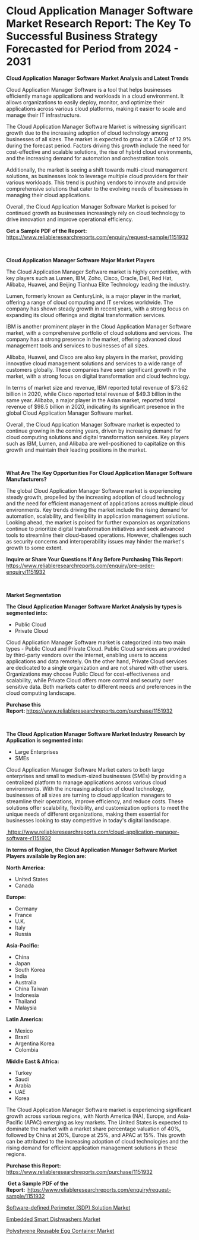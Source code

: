 <p><h1>Cloud Application Manager Software Market Research Report: The Key To Successful Business Strategy Forecasted for Period from 2024 - 2031</h1></p><p><strong>Cloud Application Manager Software Market Analysis and Latest Trends</strong></p>
<p><p>Cloud Application Manager Software is a tool that helps businesses efficiently manage applications and workloads in a cloud environment. It allows organizations to easily deploy, monitor, and optimize their applications across various cloud platforms, making it easier to scale and manage their IT infrastructure.</p><p>The Cloud Application Manager Software Market is witnessing significant growth due to the increasing adoption of cloud technology among businesses of all sizes. The market is expected to grow at a CAGR of 12.9% during the forecast period. Factors driving this growth include the need for cost-effective and scalable solutions, the rise of hybrid cloud environments, and the increasing demand for automation and orchestration tools.</p><p>Additionally, the market is seeing a shift towards multi-cloud management solutions, as businesses look to leverage multiple cloud providers for their various workloads. This trend is pushing vendors to innovate and provide comprehensive solutions that cater to the evolving needs of businesses in managing their cloud applications.</p><p>Overall, the Cloud Application Manager Software Market is poised for continued growth as businesses increasingly rely on cloud technology to drive innovation and improve operational efficiency.</p></p>
<p><strong>Get a Sample PDF of the Report:&nbsp;</strong> <a href="https://www.reliableresearchreports.com/enquiry/request-sample/1151932">https://www.reliableresearchreports.com/enquiry/request-sample/1151932</a></p>
<p>&nbsp;</p>
<p><strong>Cloud Application Manager Software Major Market Players</strong></p>
<p><p>The Cloud Application Manager Software market is highly competitive, with key players such as Lumen, IBM, Zoho, Cisco, Oracle, Dell, Red Hat, Alibaba, Huawei, and Beijing Tianhua Elite Technology leading the industry. </p><p>Lumen, formerly known as CenturyLink, is a major player in the market, offering a range of cloud computing and IT services worldwide. The company has shown steady growth in recent years, with a strong focus on expanding its cloud offerings and digital transformation services.</p><p>IBM is another prominent player in the Cloud Application Manager Software market, with a comprehensive portfolio of cloud solutions and services. The company has a strong presence in the market, offering advanced cloud management tools and services to businesses of all sizes.</p><p>Alibaba, Huawei, and Cisco are also key players in the market, providing innovative cloud management solutions and services to a wide range of customers globally. These companies have seen significant growth in the market, with a strong focus on digital transformation and cloud technology.</p><p>In terms of market size and revenue, IBM reported total revenue of $73.62 billion in 2020, while Cisco reported total revenue of $49.3 billion in the same year. Alibaba, a major player in the Asian market, reported total revenue of $98.5 billion in 2020, indicating its significant presence in the global Cloud Application Manager Software market.</p><p>Overall, the Cloud Application Manager Software market is expected to continue growing in the coming years, driven by increasing demand for cloud computing solutions and digital transformation services. Key players such as IBM, Lumen, and Alibaba are well-positioned to capitalize on this growth and maintain their leading positions in the market.</p></p>
<p>&nbsp;</p>
<p><strong>What Are The Key Opportunities For Cloud Application Manager Software Manufacturers?</strong></p>
<p><p>The global Cloud Application Manager Software market is experiencing steady growth, propelled by the increasing adoption of cloud technology and the need for efficient management of applications across multiple cloud environments. Key trends driving the market include the rising demand for automation, scalability, and flexibility in application management solutions. Looking ahead, the market is poised for further expansion as organizations continue to prioritize digital transformation initiatives and seek advanced tools to streamline their cloud-based operations. However, challenges such as security concerns and interoperability issues may hinder the market's growth to some extent.</p></p>
<p><strong>Inquire or Share Your Questions If Any Before Purchasing This Report:</strong> <a href="https://www.reliableresearchreports.com/enquiry/pre-order-enquiry/1151932">https://www.reliableresearchreports.com/enquiry/pre-order-enquiry/1151932</a></p>
<p>&nbsp;</p>
<p><strong>Market Segmentation</strong></p>
<p><strong>The Cloud Application Manager Software Market Analysis by types is segmented into:</strong></p>
<p><ul><li>Public Cloud</li><li>Private Cloud</li></ul></p>
<p><p>Cloud Application Manager Software market is categorized into two main types - Public Cloud and Private Cloud. Public Cloud services are provided by third-party vendors over the internet, enabling users to access applications and data remotely. On the other hand, Private Cloud services are dedicated to a single organization and are not shared with other users. Organizations may choose Public Cloud for cost-effectiveness and scalability, while Private Cloud offers more control and security over sensitive data. Both markets cater to different needs and preferences in the cloud computing landscape.</p></p>
<p><strong>Purchase this Report:&nbsp;</strong><a href="https://www.reliableresearchreports.com/purchase/1151932">https://www.reliableresearchreports.com/purchase/1151932</a></p>
<p>&nbsp;</p>
<p><strong>The Cloud Application Manager Software Market Industry Research by Application is segmented into:</strong></p>
<p><ul><li>Large Enterprises</li><li>SMEs</li></ul></p>
<p><p>Cloud Application Manager Software Market caters to both large enterprises and small to medium-sized businesses (SMEs) by providing a centralized platform to manage applications across various cloud environments. With the increasing adoption of cloud technology, businesses of all sizes are turning to cloud application managers to streamline their operations, improve efficiency, and reduce costs. These solutions offer scalability, flexibility, and customization options to meet the unique needs of different organizations, making them essential for businesses looking to stay competitive in today's digital landscape.</p></p>
<p><a href="https://www.reliableresearchreports.com/cloud-application-manager-software-r1151932">&nbsp;https://www.reliableresearchreports.com/cloud-application-manager-software-r1151932</a></p>
<p><strong>In terms of Region, the Cloud Application Manager Software Market Players available by Region are:</strong></p>
<p>
    <p> <strong> North America: </strong>
        <ul>
            <li>United States</li>
            <li>Canada</li>
        </ul>
        </p> 
    <p> <strong> Europe: </strong>
        <ul>
            <li>Germany</li>
            <li>France</li>
            <li>U.K.</li>
            <li>Italy</li>
            <li>Russia</li>
        </ul>
        </p> 
    <p> <strong> Asia-Pacific: </strong>
        <ul>
            <li>China</li>
            <li>Japan</li>
            <li>South Korea</li>
            <li>India</li>
            <li>Australia</li>
            <li>China Taiwan</li>
            <li>Indonesia</li>
            <li>Thailand</li>
            <li>Malaysia</li>
        </ul>
        </p> 
    <p> <strong> Latin America: </strong>
        <ul>
            <li>Mexico</li>
            <li>Brazil</li>
            <li>Argentina Korea</li>
            <li>Colombia</li>
        </ul>
        </p> 
    <p> <strong> Middle East & Africa: </strong>
        <ul>
            <li>Turkey</li>
            <li>Saudi</li>
            <li>Arabia</li>
            <li>UAE</li>
            <li>Korea</li>
        </ul>
    </p>
    </p>
<p><p>The Cloud Application Manager Software market is experiencing significant growth across various regions, with North America (NA), Europe, and Asia-Pacific (APAC) emerging as key markets. The United States is expected to dominate the market with a market share percentage valuation of 40%, followed by China at 20%, Europe at 25%, and APAC at 15%. This growth can be attributed to the increasing adoption of cloud technologies and the rising demand for efficient application management solutions in these regions.</p></p>
<p><strong>Purchase this Report: </strong><a href="https://www.reliableresearchreports.com/purchase/1151932">https://www.reliableresearchreports.com/purchase/1151932</a></p>
<p>&nbsp;<strong>Get a Sample PDF of the Report:&nbsp;&nbsp;</strong><a href="https://www.reliableresearchreports.com/enquiry/request-sample/1151932">https://www.reliableresearchreports.com/enquiry/request-sample/1151932</a></p>
<p><strong></strong></p>
<p><p><a href="https://github.com/RichRobinson5/Market-Research-Report-List-5/blob/main/software-defined-perimeter-sdp-solution-market.md">Software-defined Perimeter (SDP) Solution Market</a></p><p><a href="https://www.linkedin.com/pulse/embedded-smart-dishwashers-market-size-trends-complete-5tomf?trackingId=BF5ru%2BQvWcxEwbW48S%2BYUw%3D%3D">Embedded Smart Dishwashers Market</a></p><p><a href="https://www.linkedin.com/pulse/polystyrene-reusable-egg-container-market-trends-analysis-tmvce?trackingId=7Nty5gLHMAAvUJyXOPRauw%3D%3D">Polystyrene Reusable Egg Container Market</a></p></p>